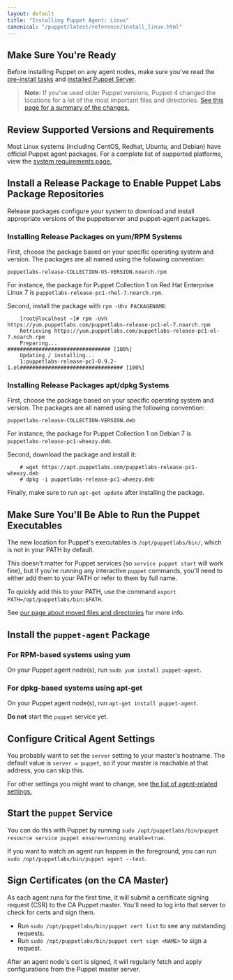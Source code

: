 ```yaml
---
layout: default
title: "Installing Puppet Agent: Linux"
canonical: "/puppet/latest/reference/install_linux.html"
---
```


[master_settings]: ./config_important_settings.html#settings-for-puppet-master-servers
[agent_settings]: ./config_important_settings.html#settings-for-agents-all-nodes
[where]: ./whered_it_go.html
[dns_alt_names]: /puppet/latest/reference/configuration.html#dnsaltnames
[server_heap]: /puppetserver/2.1/install_from_packages.html#memory-allocation
[puppetserver_confd]: /puppetserver/2.1/configuration.html
[server_install]: /puppetserver/2.1/install_from_packages.html
[modules]: ./modules_fundamentals.html
[main manifest]: ./dirs_manifest.html
[environments]: ./environments.html


## Make Sure You're Ready

Before installing Puppet on any agent nodes, make sure you've read the [pre-install tasks](./install_pre.html) and [installed Puppet Server][server_install].

> **Note:** If you've used older Puppet versions, Puppet 4 changed the locations for a lot of the most important files and directories. [See this page for a summary of the changes.][where]


## Review Supported Versions and Requirements

Most Linux systems (including CentOS, Redhat, Ubuntu, and Debian) have official Puppet agent packages. For a complete list of supported platforms, view the [system requirements page.](./system_requirements.html)


## Install a Release Package to Enable Puppet Labs Package Repositories

Release packages configure your system to download and install appropriate versions of the puppetserver and puppet-agent packages.

### Installing Release Packages on yum/RPM Systems

First, choose the package based on your specific operating system and version. The packages are all named using the following convention:

`puppetlabs-release-COLLECTION-OS-VERSION.noarch.rpm`

For instance, the package for Puppet Collection 1 on Red Hat Enterprise Linux 7 is `puppetlabs-release-pc1-rhel-7.noarch.rpm`.

Second, install the package with `rpm -Uhv PACKAGENAME`:

		[root@localhost ~]# rpm -Uvh https://yum.puppetlabs.com/puppetlabs-release-pc1-el-7.noarch.rpm
		Retrieving https://yum.puppetlabs.com/puppetlabs-release-pc1-el-7.noarch.rpm
		Preparing...                          ################################# [100%]
		Updating / installing...
		1:puppetlabs-release-pc1-0.9.2-1.el################################# [100%]


### Installing Release Packages apt/dpkg Systems

First, choose the package based on your specific operating system and version. The packages are all named using the following convention:

`puppetlabs-release-COLLECTION-VERSION.deb`

For instance, the package for Puppet Collection 1 on Debian 7 is `puppetlabs-release-pc1-wheezy.deb`.

Second, download the package and install it:

        # wget https://apt.puppetlabs.com/puppetlabs-release-pc1-wheezy.deb
        # dpkg -i puppetlabs-release-pc1-wheezy.deb

Finally, make sure to run `apt-get update` after installing the package.

## Make Sure You'll Be Able to Run the Puppet Executables

The new location for Puppet's executables is `/opt/puppetlabs/bin/`, which is not in your PATH by default.

This doesn't matter for Puppet services (so `service puppet start` will work fine), but if you're running any interactive `puppet` commands, you'll need to either add them to your PATH or refer to them by full name.

To quickly add this to your PATH, use the command `export PATH=/opt/puppetlabs/bin:$PATH`.

See [our page about moved files and directories][where] for more info.


## Install the `puppet-agent` Package

### For RPM-based systems using yum
On your Puppet agent node(s), run `sudo yum install puppet-agent`.

### For dpkg-based systems using apt-get
On your Puppet agent node(s), run `apt-get install puppet-agent`.

**Do not** start the `puppet` service yet.

## Configure Critical Agent Settings

You probably want to set the `server` setting to your master's hostname. The default value is `server = puppet`, so if your master is reachable at that address, you can skip this.

For other settings you might want to change, see [the list of agent-related settings.][agent_settings]

## Start the `puppet` Service

You can do this with Puppet by running `sudo /opt/puppetlabs/bin/puppet resource service puppet ensure=running enable=true`.

If you want to watch an agent run happen in the foreground, you can run `sudo /opt/puppetlabs/bin/puppet agent --test`.

## Sign Certificates (on the CA Master)

As each agent runs for the first time, it will submit a certificate signing request (CSR) to the CA Puppet master. You'll need to log into that server to check for certs and sign them.

* Run `sudo /opt/puppetlabs/bin/puppet cert list` to see any outstanding requests.
* Run `sudo /opt/puppetlabs/bin/puppet cert sign <NAME>` to sign a request.

After an agent node's cert is signed, it will regularly fetch and apply configurations from the Puppet master server.
